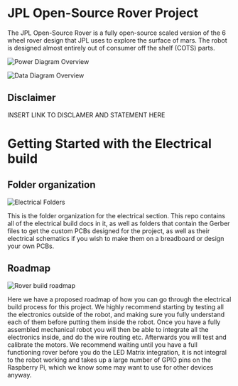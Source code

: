 # JPL Open-Source Rover Project
The JPL Open-Source Rover is a fully open-source scaled version of the 6 wheel rover design that JPL uses to explore the surface of mars. The robot is designed almost entirely out of consumer off the shelf (COTS) parts.

![Power Diagram Overview](https://github.jpl.nasa.gov/ejunkins/osr/blob/master/Electrical/Latex%20Docs/Electrical%20Build%20Doc/Pictures/Electronics/power%20diagram.PNG)

![Data Diagram Overview](https://github.jpl.nasa.gov/ejunkins/osr/blob/master/Electrical/Latex%20Docs/Electrical%20Build%20Doc/Pictures/Electronics/data%20diagram.PNG)

## Disclaimer
INSERT LINK TO DISCLAMER AND STATEMENT HERE

# Getting Started with the Electrical build

## Folder organization
![Electrical Folders](https://github.jpl.nasa.gov/ejunkins/osr/blob/master/Electrical/images/elec%20folders.png)

This is the folder organization for the electrical section. This repo contains all of the electrical build docs in it, as well as folders that contain the Gerber files to get the custom PCBs designed for the project, as well as their electrical schematics if you wish to make them on a breadboard or design your own PCBs.

## Roadmap

![Rover build roadmap](https://github.jpl.nasa.gov/ejunkins/osr/blob/master/Electrical/images/elec%20roadmap.png)

Here we have a proposed roadmap of how you can go through the electrical build process for this project. We highly recommend starting by testing all the electronics outside of the robot, and making sure you fully understand each of them before putting them inside the robot. Once you have a fully assembled mechanical robot you will then be able to integrate all the electronics inside, and do the wire routing etc. Afterwards you will test and calibrate the motors. We recommend waiting until you have a full functioning rover before you do the LED Matrix integration, it is not integral to the robot working and takes up a large number of GPIO pins on the Raspberry Pi, which we know some may want to use for other devices anyway. 